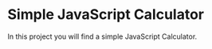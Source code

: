 <h1> Simple JavaScript Calculator </h1>

<p> In this project you will find a simple JavaScript Calculator.  </p>